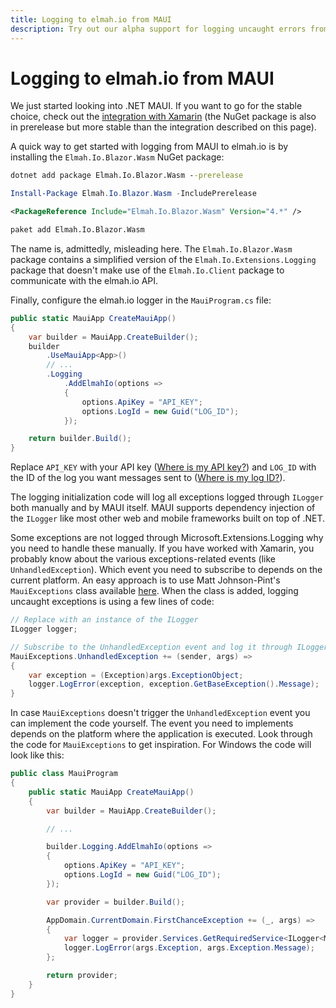 ```yaml
---
title: Logging to elmah.io from MAUI
description: Try out our alpha support for logging uncaught errors from .NET MAUI to elmah.io. Get crashes from real users logged instantly and react before your users.
---
```


# Logging to elmah.io from MAUI

We just started looking into .NET MAUI. If you want to go for the stable choice, check out the [integration with Xamarin](logging-to-elmah-io-from-xamarin.md) (the NuGet package is also in prerelease but more stable than the integration described on this page).

A quick way to get started with logging from MAUI to elmah.io is by installing the `Elmah.Io.Blazor.Wasm` NuGet package:

```cmd fct_label=".NET CLI"
dotnet add package Elmah.Io.Blazor.Wasm --prerelease
```
```powershell fct_label="Package Manager"
Install-Package Elmah.Io.Blazor.Wasm -IncludePrerelease
```
```xml fct_label="PackageReference"
<PackageReference Include="Elmah.Io.Blazor.Wasm" Version="4.*" />
```
```xml fct_label="Paket CLI"
paket add Elmah.Io.Blazor.Wasm
```

The name is, admittedly, misleading here. The `Elmah.Io.Blazor.Wasm` package contains a simplified version of the `Elmah.Io.Extensions.Logging` package that doesn't make use of the `Elmah.Io.Client` package to communicate with the elmah.io API.

Finally, configure the elmah.io logger in the `MauiProgram.cs` file:

```csharp
public static MauiApp CreateMauiApp()
{
	var builder = MauiApp.CreateBuilder();
	builder
		.UseMauiApp<App>()
		// ...
		.Logging
			.AddElmahIo(options =>
			{
				options.ApiKey = "API_KEY";
				options.LogId = new Guid("LOG_ID");
			});

	return builder.Build();
}
```

Replace `API_KEY` with your API key ([Where is my API key?](where-is-my-api-key.md)) and `LOG_ID` with the ID of the log you want messages sent to ([Where is my log ID?](where-is-my-log-id.md)).

The logging initialization code will log all exceptions logged through `ILogger` both manually and by MAUI itself. MAUI supports dependency injection of the `ILogger` like most other web and mobile frameworks built on top of .NET.

Some exceptions are not logged through Microsoft.Extensions.Logging why you need to handle these manually. If you have worked with Xamarin, you probably know about the various exceptions-related events (like `UnhandledException`). Which event you need to subscribe to depends on the current platform. An easy approach is to use Matt Johnson-Pint's `MauiExceptions` class available <a href="https://gist.github.com/ThomasArdal/a598ba5113d63fd4a904c757c2267ca1#file-mauiexceptions-cs" target="_blank" rel="noopener noreferrer">here</a>. When the class is added, logging uncaught exceptions is using a few lines of code:

```csharp
// Replace with an instance of the ILogger
ILogger logger;

// Subscribe to the UnhandledException event and log it through ILogger
MauiExceptions.UnhandledException += (sender, args) =>
{
	var exception = (Exception)args.ExceptionObject;
	logger.LogError(exception, exception.GetBaseException().Message);
}
```

In case `MauiExceptions` doesn't trigger the `UnhandledException` event you can implement the code yourself. The event you need to implements depends on the platform where the application is executed. Look through the code for `MauiExceptions` to get inspiration. For Windows the code will look like this:

```csharp
public class MauiProgram
{
    public static MauiApp CreateMauiApp()
    {
        var builder = MauiApp.CreateBuilder();

        // ...

        builder.Logging.AddElmahIo(options =>
        {
            options.ApiKey = "API_KEY";
            options.LogId = new Guid("LOG_ID");
        });

        var provider = builder.Build();

        AppDomain.CurrentDomain.FirstChanceException += (_, args) =>
        {
            var logger = provider.Services.GetRequiredService<ILogger<MauiProgram>>();
            logger.LogError(args.Exception, args.Exception.Message);
        };

        return provider;
    }
}
```